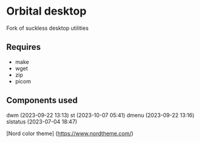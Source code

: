 # Orbital desktop

Fork of suckless desktop utilities

Requires
-------
- make
- wget
- zip
- picom

Components used
---------------

dwm      (2023-09-22 13:13)
st       (2023-10-07 05:41)
dmenu    (2023-09-22 13:16)
slstatus (2023-07-04 18:47)

[Nord color theme] (https://www.nordtheme.com/)
